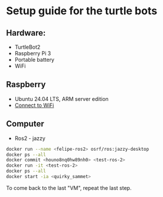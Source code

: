 # Setup guide for the turtle bots

## Hardware:

* TurtleBot2
* Raspberry Pi 3
* Portable battery
* WiFi

## Raspberry

* Ubuntu 24.04 LTS, ARM server edition
* [Connect to WiFi](https://linuxconfig.org/ubuntu-20-04-connect-to-wifi-from-command-line)

## Computer

* Ros2 - jazzy
```bash
docker run --name <felipe-ros2> osrf/ros:jazzy-desktop
docker ps --all
docker commit <houno8nq0hw89nh0> <test-ros-2>
docker run -it <test-ros-2>
docker ps --all
docker start -ia <quirky_sammet>
```

To come back to the last "VM", repeat the last step.
